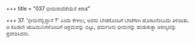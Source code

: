 +++
title = "037 ಭೀಮನಾವೆಡೆಯೆನೆ ಕಿರಾತ"

+++
37. 'ಭೀಮನೆಲ್ಲಿದ್ದಾನೆ ?' ಎಂದು ಕೇಳಲು, ಅವನು ಬೇಡರೊಂದಿಗೆ ಬೇಟೆಗಾಗಿ ಹೊರಟನೆಂಬುದು ತಿಳಿಯಿತು. ಆ ಕೂಡಲೇ ಋಷಿಮುನಿಗಳೊಂದಿಗೆ ಆಶ್ರಮವನ್ನು ಬಿಟ್ಟು, ಧರ್ಮಜನು ಭೀಮನನ್ನು ಹುಡುಕುತ್ತಾ ಅರಣ್ಯವನ್ನು ಪ್ರವೇಶಿಸಿದನು.